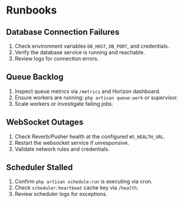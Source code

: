 # Runbooks

## Database Connection Failures
1. Check environment variables `DB_HOST`, `DB_PORT`, and credentials.
2. Verify the database service is running and reachable.
3. Review logs for connection errors.

## Queue Backlog
1. Inspect queue metrics via `/metrics` and Horizon dashboard.
2. Ensure workers are running: `php artisan queue:work` or supervisor.
3. Scale workers or investigate failing jobs.

## WebSocket Outages
1. Check Reverb/Pusher health at the configured `WS_HEALTH_URL`.
2. Restart the websocket service if unresponsive.
3. Validate network rules and credentials.

## Scheduler Stalled
1. Confirm `php artisan schedule:run` is executing via cron.
2. Check `scheduler:heartbeat` cache key via `/health`.
3. Review scheduler logs for exceptions.

